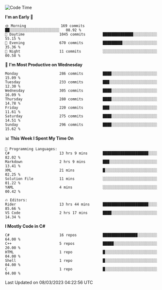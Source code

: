 <!--START_SECTION:waka-->
![Code Time](http://img.shields.io/badge/Code%20Time-976%20hrs%2019%20mins-blue)

**I'm an Early 🐤** 

```text
🌞 Morning                169 commits         ██░░░░░░░░░░░░░░░░░░░░░░░   08.92 % 
🌆 Daytime                1045 commits        ██████████████░░░░░░░░░░░   55.15 % 
🌃 Evening                670 commits         █████████░░░░░░░░░░░░░░░░   35.36 % 
🌙 Night                  11 commits          ░░░░░░░░░░░░░░░░░░░░░░░░░   00.58 % 
```
📅 **I'm Most Productive on Wednesday** 

```text
Monday                   286 commits         ████░░░░░░░░░░░░░░░░░░░░░   15.09 % 
Tuesday                  233 commits         ███░░░░░░░░░░░░░░░░░░░░░░   12.30 % 
Wednesday                305 commits         ████░░░░░░░░░░░░░░░░░░░░░   16.09 % 
Thursday                 280 commits         ████░░░░░░░░░░░░░░░░░░░░░   14.78 % 
Friday                   220 commits         ███░░░░░░░░░░░░░░░░░░░░░░   11.61 % 
Saturday                 275 commits         ████░░░░░░░░░░░░░░░░░░░░░   14.51 % 
Sunday                   296 commits         ████░░░░░░░░░░░░░░░░░░░░░   15.62 % 
```


📊 **This Week I Spent My Time On** 

```text
💬 Programming Languages: 
C#                       13 hrs 9 mins       █████████████████████░░░░   82.02 % 
Markdown                 2 hrs 9 mins        ███░░░░░░░░░░░░░░░░░░░░░░   13.41 % 
XML                      21 mins             █░░░░░░░░░░░░░░░░░░░░░░░░   02.25 % 
Solution File            11 mins             ░░░░░░░░░░░░░░░░░░░░░░░░░   01.22 % 
YAML                     4 mins              ░░░░░░░░░░░░░░░░░░░░░░░░░   00.42 % 

🔥 Editors: 
Rider                    13 hrs 44 mins      █████████████████████░░░░   85.66 % 
VS Code                  2 hrs 17 mins       ████░░░░░░░░░░░░░░░░░░░░░   14.34 % 
```

**I Mostly Code in C#** 

```text
C#                       16 repos            ████████████████░░░░░░░░░   64.00 % 
C++                      5 repos             █████░░░░░░░░░░░░░░░░░░░░   20.00 % 
HTML                     1 repo              █░░░░░░░░░░░░░░░░░░░░░░░░   04.00 % 
Shell                    1 repo              █░░░░░░░░░░░░░░░░░░░░░░░░   04.00 % 
C                        1 repo              █░░░░░░░░░░░░░░░░░░░░░░░░   04.00 % 
```




 Last Updated on 08/03/2023 04:22:56 UTC
<!--END_SECTION:waka-->
